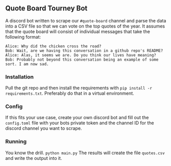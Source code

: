 ## Quote Board Tourney Bot
A discord bot written to scrape our `#quote-board` channel and parse the data into a CSV file so that we can vote on the top quotes of the year. It assumes that the quote board will consist of individual messages that take the following format:
```
Alice: Why did the chicken cross the road?
Bob: Wait, are we having this conversation in a github repo's README?
Alice: Alas, it seems we are. Do you think our lives have meaning?
Bob: Probably not beyond this conversation being an example of some sort. I am now sad.
```
### Installation
Pull the git repo and then install the requirements with `pip install -r requirements.txt`. Preferably do that in a virtual environment.
### Config
If this fits your use case, create your own discord bot and fill out the `config.toml` file with your bots private token and the channel ID for the discord channel you want to scrape.
### Running
You know the drill. `python main.py`
The results will create the file `quotes.csv` and write the output into it.
